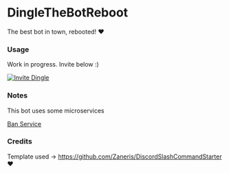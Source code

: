# DingleTheBotReboot
The best bot in town, rebooted! ❤️

### Usage

Work in progress. Invite below :)

[![Invite Dingle](https://img.shields.io/badge/Dingle-Invite%20Dingle-blue?style=for-the-badge&logo=discord)](https://discord.com/api/oauth2/authorize?client_id=852124911987720202&permissions=0&scope=applications.commands%20bot)

### Notes

This bot uses some microservices


[Ban Service](https://github.com/lochidev/BanService)


### Credits

Template used -> https://github.com/Zaneris/DiscordSlashCommandStarter ❤️
